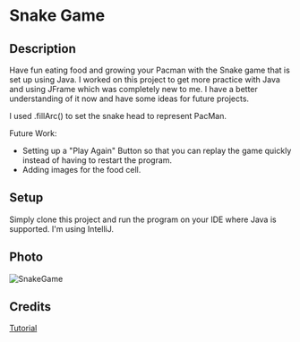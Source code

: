 # Snake Game

## Description
Have fun eating food and growing your Pacman with the Snake game that is set up using Java.
I worked on this project to get more practice with Java and using JFrame which was completely new to me. I have a better understanding of it now and have some ideas for future projects.

I used .fillArc() to set the snake head to represent PacMan.

Future Work: 
  - Setting up a "Play Again" Button so that you can replay the game quickly instead of having to restart the program.
  - Adding images for the food cell.


## Setup
Simply clone this project and run the program on your IDE where Java is supported. I'm using IntelliJ.

## Photo

![SnakeGame](https://github.com/rialuz/snake-game/assets/154552454/8cbdcf99-90cf-4d22-9f24-8871e483e4a6)

## Credits

[Tutorial](https://www.youtube.com/watch?v=bI6e6qjJ8JQ&t=15s)
